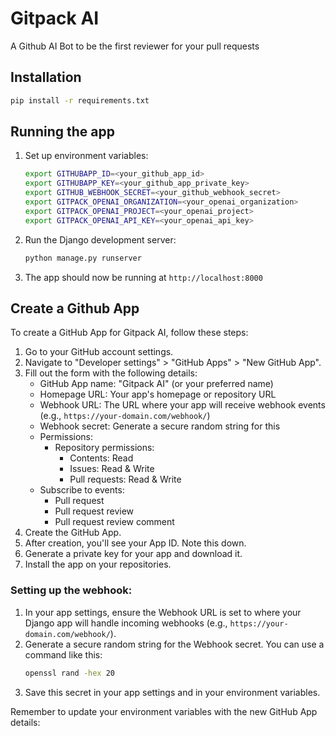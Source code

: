 # Gitpack AI
A Github AI Bot to be the first reviewer for your pull requests

## Installation

```bash
pip install -r requirements.txt
```


## Running the app

1. Set up environment variables:
   ```bash
   export GITHUBAPP_ID=<your_github_app_id>
   export GITHUBAPP_KEY=<your_github_app_private_key>
   export GITHUB_WEBHOOK_SECRET=<your_github_webhook_secret>
   export GITPACK_OPENAI_ORGANIZATION=<your_openai_organization>
   export GITPACK_OPENAI_PROJECT=<your_openai_project>
   export GITPACK_OPENAI_API_KEY=<your_openai_api_key>
   ```

2. Run the Django development server:
   ```bash
   python manage.py runserver
   ```

3. The app should now be running at `http://localhost:8000`



## Create a Github App
To create a GitHub App for Gitpack AI, follow these steps:

1. Go to your GitHub account settings.
2. Navigate to "Developer settings" > "GitHub Apps" > "New GitHub App".
3. Fill out the form with the following details:
   - GitHub App name: "Gitpack AI" (or your preferred name)
   - Homepage URL: Your app's homepage or repository URL
   - Webhook URL: The URL where your app will receive webhook events (e.g., `https://your-domain.com/webhook/`)
   - Webhook secret: Generate a secure random string for this
   - Permissions:
     - Repository permissions:
       - Contents: Read
       - Issues: Read & Write
       - Pull requests: Read & Write
   - Subscribe to events:
     - Pull request
     - Pull request review
     - Pull request review comment
4. Create the GitHub App.
5. After creation, you'll see your App ID. Note this down.
6. Generate a private key for your app and download it.
7. Install the app on your repositories.

### Setting up the webhook:
1. In your app settings, ensure the Webhook URL is set to where your Django app will handle incoming webhooks (e.g., `https://your-domain.com/webhook/`).
2. Generate a secure random string for the Webhook secret. You can use a command like this:
   ```bash
   openssl rand -hex 20
   ```
3. Save this secret in your app settings and in your environment variables.

Remember to update your environment variables with the new GitHub App details:
